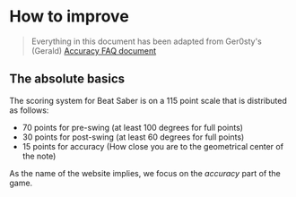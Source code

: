 # How to improve

> Everything in this document has been adapted from Ger0sty's (Gerald) [Accuracy FAQ document](https://docs.google.com/document/d/1Wrzen8bNn_sym6Ifqr6frKMa_OgDz1EQycIuckTuhCk/)

## The absolute basics

The scoring system for Beat Saber is on a 115 point scale that is distributed as follows:

- 70 points for pre-swing (at least 100 degrees for full points)
- 30 points for post-swing (at least 60 degrees for full points)
- 15 points for accuracy (How close you are to the geometrical center of the note)

As the name of the website implies, we focus on the _accuracy_ part of the game.
